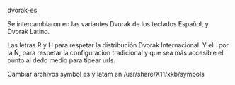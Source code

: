 dvorak-es

Se intercambiaron en las variantes Dvorak de los teclados Español, y Dvorak Latino.

Las letras R y H para respetar la distribución Dvorak Internacional.
Y el . por la Ñ, para respetar la configuración tradicional y que sea más accesible el punto al dedo medio para tipear urls.

Cambiar archivos symbol es y latam  en /usr/share/X11/xkb/symbols
